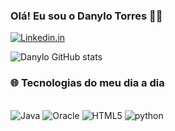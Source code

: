 
### Olá! Eu sou o Danylo Torres ✌🏽

[![Linkedin.in](https://img.shields.io/badge/LinkedIn-0077B5?style=for-the-badge&logo=linkedin&logoColor=white)](https://www.linkedin.com/in/danylo-lopes-torres-510825300/)

![Danylo GitHub stats](https://github-readme-stats.vercel.app/api?username=DanyloLopes01&show_icons=true&theme=transparent)

### 🌐 Tecnologias do meu dia a dia

<div style="display: inline_block"><br/>
    <img alt="Java" src="https://img.shields.io/badge/Java-ED8B00?style=for-the-badge&logo=openjdk&logoColor=white">
    <img alt="Oracle" src="https://img.shields.io/badge/Oracle-F80000?style=for-the-badge&logo=oracle&logoColor=black">
     <img alt="HTML5" src="https://img.shields.io/badge/HTML5-E34F26?style=for-the-badge&logo=html5&logoColor=white">
     <img alt="python" src="https://img.shields.io/badge/Python-3776AB?style=for-the-badge&logo=python&logoColor=white">
</div>
